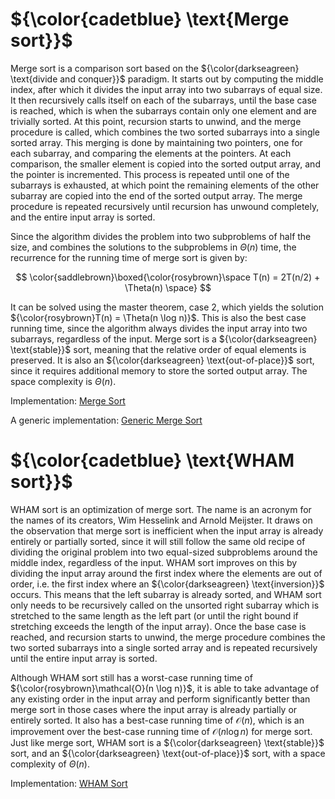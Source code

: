 # ${\color{cadetblue} \text{Merge sort}}$

Merge sort is a comparison sort based on the  ${\color{darkseagreen} \text{divide and conquer}}$ paradigm. It starts out by computing the middle index, after which it divides the input array into two subarrays of equal size. It then recursively calls itself on each of the subarrays, until the base case is reached, which is when the subarrays contain only one element and are trivially sorted. At this point, recursion starts to unwind, and the merge procedure is called, which combines the two sorted subarrays into a single sorted array. This merging is done by maintaining two pointers, one for each subarray, and comparing the elements at the pointers. At each comparison, the smaller element is copied into the sorted output array, and the pointer is incremented. This process is repeated until one of the subarrays is exhausted, at which point the remaining elements of the other subarray are copied into the end of the sorted output array. The merge procedure is repeated recursively until recursion has unwound completely, and the entire input array is sorted.

Since the algorithm divides the problem into two subproblems of half the size, and combines the solutions to the subproblems in $\Theta(n)$ time, the recurrence for the running time of merge sort is given by:

$$
\color{saddlebrown}\boxed{\color{rosybrown}\space T(n) = 2T(n/2) + \Theta(n) \space}
$$

It can be solved using the master theorem, case 2, which yields the solution ${\color{rosybrown}T(n) = \Theta(n \log n)}$. This is also the best case running time, since the algorithm always divides the input array into two subarrays, regardless of the input. Merge sort is a ${\color{darkseagreen} \text{stable}}$ sort, meaning that the relative order of equal elements is preserved. It is also an ${\color{darkseagreen} \text{out-of-place}}$ sort, since it requires additional memory to store the sorted output array. The space complexity is $\Theta(n)$.

Implementation: [Merge Sort](https://github.com/pl3onasm/CLRS/tree/main/algorithms/sorting/merge-sort/mergesort.c)

A generic implementation: [Generic Merge Sort](https://github.com/pl3onasm/CLRS/tree/main/algorithms/sorting/merge-sort/genmergesort.c)

# ${\color{cadetblue} \text{WHAM sort}}$

WHAM sort is an optimization of merge sort. The name is an acronym for the names of its creators, Wim Hesselink and Arnold Meijster. It draws on the observation that merge sort is inefficient when the input array is already entirely or partially sorted, since it will still follow the same old recipe of dividing the original problem into two equal-sized subproblems around the middle index, regardless of the input. WHAM sort improves on this by dividing the input array around the first index where the elements are out of order, i.e. the first index where an ${\color{darkseagreen} \text{inversion}}$ occurs. This means that the left subarray is already sorted, and WHAM sort only needs to be recursively called on the unsorted right subarray which is stretched to the same length as the left part (or until the right bound if stretching exceeds the length of the input array). Once the base case is reached, and recursion starts to unwind, the merge procedure combines the two sorted subarrays into a single sorted array and is repeated recursively until the entire input array is sorted.

Although WHAM sort still has a worst-case running time of ${\color{rosybrown}\mathcal{O}(n \log n)}$, it is able to take advantage of any existing order in the input array and perform significantly better than merge sort in those cases where the input array is already partially or entirely sorted. It also has a best-case running time of $\mathcal{O}(n)$, which is an improvement over the best-case running time of $\mathcal{O}(n \log n)$ for merge sort. Just like merge sort, WHAM sort is a ${\color{darkseagreen} \text{stable}}$ sort, and an ${\color{darkseagreen} \text{out-of-place}}$ sort, with a space complexity of $\Theta(n)$.

Implementation: [WHAM Sort](https://github.com/pl3onasm/CLRS/tree/main/algorithms/sorting/merge-sort/whamsort.c)
